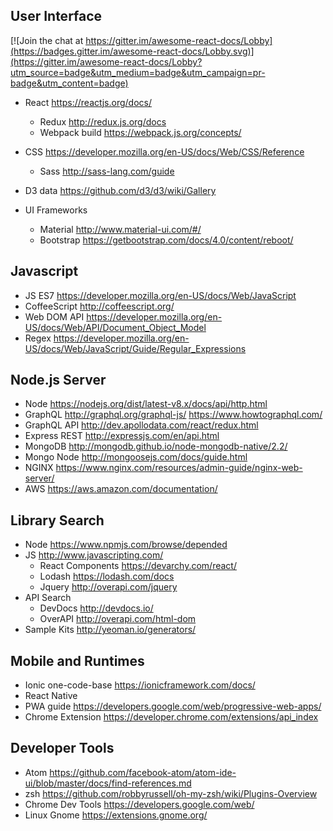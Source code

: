 

## User Interface

[![Join the chat at https://gitter.im/awesome-react-docs/Lobby](https://badges.gitter.im/awesome-react-docs/Lobby.svg)](https://gitter.im/awesome-react-docs/Lobby?utm_source=badge&utm_medium=badge&utm_campaign=pr-badge&utm_content=badge)
  - React https://reactjs.org/docs/
    - Redux http://redux.js.org/docs
    - Webpack build https://webpack.js.org/concepts/

  - CSS https://developer.mozilla.org/en-US/docs/Web/CSS/Reference
    - Sass http://sass-lang.com/guide
  
  - D3 data https://github.com/d3/d3/wiki/Gallery
  - UI Frameworks
    - Material http://www.material-ui.com/#/
    - Bootstrap https://getbootstrap.com/docs/4.0/content/reboot/

## Javascript
  - JS ES7 https://developer.mozilla.org/en-US/docs/Web/JavaScript
  - CoffeeScript http://coffeescript.org/
  - Web DOM API https://developer.mozilla.org/en-US/docs/Web/API/Document_Object_Model
  - Regex https://developer.mozilla.org/en-US/docs/Web/JavaScript/Guide/Regular_Expressions

## Node.js Server
  - Node https://nodejs.org/dist/latest-v8.x/docs/api/http.html
  - GraphQL http://graphql.org/graphql-js/ https://www.howtographql.com/
  - GraphQL API  http://dev.apollodata.com/react/redux.html
  - Express REST http://expressjs.com/en/api.html
  - MongoDB http://mongodb.github.io/node-mongodb-native/2.2/
  - Mongo Node http://mongoosejs.com/docs/guide.html
  - NGINX https://www.nginx.com/resources/admin-guide/nginx-web-server/
  - AWS https://aws.amazon.com/documentation/

## Library Search
  - Node https://www.npmjs.com/browse/depended
  - JS http://www.javascripting.com/
    - React Components https://devarchy.com/react/
    - Lodash https://lodash.com/docs
    - Jquery http://overapi.com/jquery
  - API Search
    - DevDocs http://devdocs.io/
    - OverAPI http://overapi.com/html-dom
  - Sample Kits http://yeoman.io/generators/

## Mobile and Runtimes
  - Ionic one-code-base https://ionicframework.com/docs/
  - React Native
  - PWA guide  https://developers.google.com/web/progressive-web-apps/
  - Chrome Extension https://developer.chrome.com/extensions/api_index

## Developer Tools
  - Atom https://github.com/facebook-atom/atom-ide-ui/blob/master/docs/find-references.md
  - zsh https://github.com/robbyrussell/oh-my-zsh/wiki/Plugins-Overview
  - Chrome Dev Tools https://developers.google.com/web/
  - Linux Gnome https://extensions.gnome.org/
